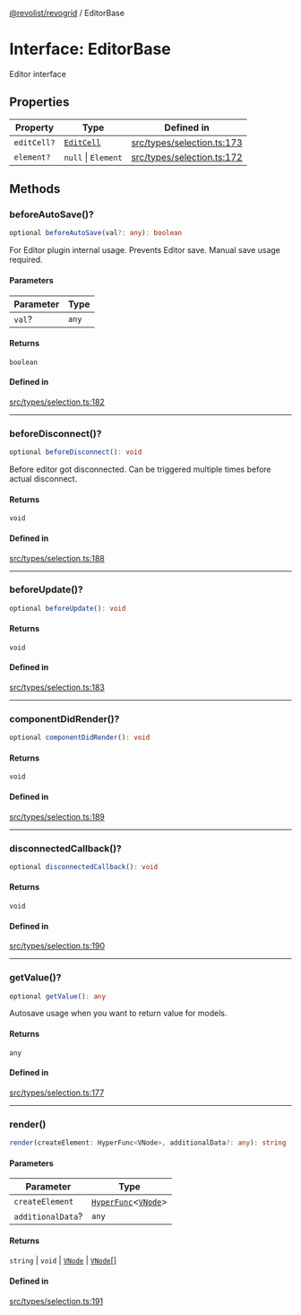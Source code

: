 [@revolist/revogrid](README.md) / EditorBase

# Interface: EditorBase

Editor interface

## Properties

| Property | Type | Defined in |
| ------ | ------ | ------ |
| `editCell?` | [`EditCell`](TypeAlias.EditCell.md) | [src/types/selection.ts:173](https://github.com/revolist/revogrid/blob/7c04a51ec5214ac7292502c14a49e3fb70d452cb/src/types/selection.ts#L173) |
| `element?` | `null` \| `Element` | [src/types/selection.ts:172](https://github.com/revolist/revogrid/blob/7c04a51ec5214ac7292502c14a49e3fb70d452cb/src/types/selection.ts#L172) |

## Methods

### beforeAutoSave()?

```ts
optional beforeAutoSave(val?: any): boolean
```

For Editor plugin internal usage.
Prevents Editor save. Manual save usage required.

#### Parameters

| Parameter | Type |
| ------ | ------ |
| `val`? | `any` |

#### Returns

`boolean`

#### Defined in

[src/types/selection.ts:182](https://github.com/revolist/revogrid/blob/7c04a51ec5214ac7292502c14a49e3fb70d452cb/src/types/selection.ts#L182)

***

### beforeDisconnect()?

```ts
optional beforeDisconnect(): void
```

Before editor got disconnected.
Can be triggered multiple times before actual disconnect.

#### Returns

`void`

#### Defined in

[src/types/selection.ts:188](https://github.com/revolist/revogrid/blob/7c04a51ec5214ac7292502c14a49e3fb70d452cb/src/types/selection.ts#L188)

***

### beforeUpdate()?

```ts
optional beforeUpdate(): void
```

#### Returns

`void`

#### Defined in

[src/types/selection.ts:183](https://github.com/revolist/revogrid/blob/7c04a51ec5214ac7292502c14a49e3fb70d452cb/src/types/selection.ts#L183)

***

### componentDidRender()?

```ts
optional componentDidRender(): void
```

#### Returns

`void`

#### Defined in

[src/types/selection.ts:189](https://github.com/revolist/revogrid/blob/7c04a51ec5214ac7292502c14a49e3fb70d452cb/src/types/selection.ts#L189)

***

### disconnectedCallback()?

```ts
optional disconnectedCallback(): void
```

#### Returns

`void`

#### Defined in

[src/types/selection.ts:190](https://github.com/revolist/revogrid/blob/7c04a51ec5214ac7292502c14a49e3fb70d452cb/src/types/selection.ts#L190)

***

### getValue()?

```ts
optional getValue(): any
```

Autosave usage when you want to return value for models.

#### Returns

`any`

#### Defined in

[src/types/selection.ts:177](https://github.com/revolist/revogrid/blob/7c04a51ec5214ac7292502c14a49e3fb70d452cb/src/types/selection.ts#L177)

***

### render()

```ts
render(createElement: HyperFunc<VNode>, additionalData?: any): string | void | VNode | VNode[]
```

#### Parameters

| Parameter | Type |
| ------ | ------ |
| `createElement` | [`HyperFunc`](Interface.HyperFunc.md)\<[`VNode`](Interface.VNode.md)\> |
| `additionalData`? | `any` |

#### Returns

`string` \| `void` \| [`VNode`](Interface.VNode.md) \| [`VNode`](Interface.VNode.md)[]

#### Defined in

[src/types/selection.ts:191](https://github.com/revolist/revogrid/blob/7c04a51ec5214ac7292502c14a49e3fb70d452cb/src/types/selection.ts#L191)
